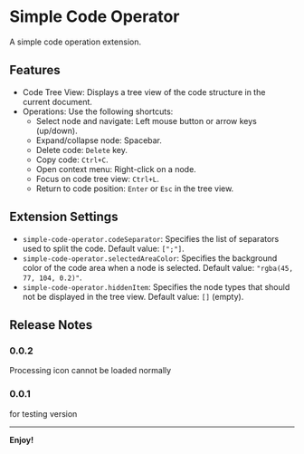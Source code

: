 # Simple Code Operator

A simple code operation extension.

## Features

- Code Tree View: Displays a tree view of the code structure in the current document.
- Operations: Use the following shortcuts:
  - Select node and navigate: Left mouse button or arrow keys (up/down).
  - Expand/collapse node: Spacebar.
  - Delete code: `Delete` key.
  - Copy code: `Ctrl+C`.
  - Open context menu: Right-click on a node.
  - Focus on code tree view: `Ctrl+L`.
  - Return to code position: `Enter` or `Esc` in the tree view.

## Extension Settings

* `simple-code-operator.codeSeparator`:  Specifies the list of separators used to split the code. Default value: `[";"]`.
* `simple-code-operator.selectedAreaColor`:  Specifies the background color of the code area when a node is selected. Default value: `"rgba(45, 77, 104, 0.2)"`.
* `simple-code-operator.hiddenItem`:  Specifies the node types that should not be displayed in the tree view. Default value: `[]` (empty).

## Release Notes
### 0.0.2

Processing icon cannot be loaded normally

### 0.0.1

for testing version

---

**Enjoy!**
